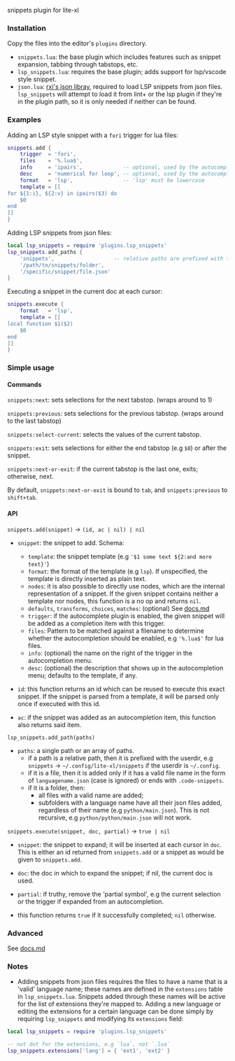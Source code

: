 snippets plugin for lite-xl


### Installation

Copy the files into the editor's `plugins` directory.

* `snippets.lua`: the base plugin which includes features such as snippet
	expansion, tabbing through tabstops, etc.
* `lsp_snippets.lua`: requires the base plugin; adds support for lsp/vscode style snippet.
* `json.lua`: [rxi's json libray](https://github.com/rxi/json.lua), required to
	load LSP snippets from json files. `lsp_snippets` will attempt to load it from
	lint+ or the lsp plugin if they're in the plugin path, so it is only needed
	if neither can be found.


### Examples

Adding an LSP style snippet with a `fori` trigger for lua files:

```lua
snippets.add {
	trigger  = 'fori',
	files    = '%.lua$',
	info     = 'ipairs',             -- optional, used by the autocomple menu
	desc     = 'numerical for loop', -- optional, used by the autocomple menu
	format   = 'lsp',                -- 'lsp' must be lowercase
	template = [[
for ${1:i}, ${2:v} in ipairs($3) do
	$0
end
]]
}
```

Adding LSP snippets from json files:

```lua
local lsp_snippets = require 'plugins.lsp_snippets'
lsp_snippets.add_paths {
	'snippets',                   -- relative paths are prefixed with the userdir
	'/path/to/snippets/folder',
	'/specific/snippet/file.json'
}
```

Executing a snippet in the current doc at each cursor:

```lua
snippets.execute {
	format   = 'lsp',
	template = [[
local function $1($2)
	$0
end
]]
}
```


### Simple usage

#### Commands

`snippets:next`: sets selections for the next tabstop. (wraps around to 1)

`snippets:previous`: sets selections for the previous tabstop. (wraps around to the last tabstop)

`snippets:select-current`: selects the values of the current tabstop.

`snippets:exit`: sets selections for either the end tabstop (e.g `$0`) or after the snippet.

`snippets:next-or-exit`: if the current tabstop is the last one, exits; otherwise, next.

By default, `snippets:next-or-exit` is bound to `tab`, and `snippets:previous`
to `shift+tab`.

#### API

`snippets.add(snippet)` -> `(id, ac | nil) | nil`
* `snippet`: the snippet to add. Schema:
	* `template`: the snippet template (e.g `'$1 some text ${2:and more text}'`)
	* `format`: the format of the template (e.g `lsp`).
	  If unspecified, the template is directly inserted as plain text.
	* `nodes`: it is also possible to directly use nodes, which are the internal
	  representation of a snippet. If the given snippet contains neither a template
	  nor nodes, this function is a no op and returns `nil`.
	* `defaults`, `transforms`, `choices`, `matches`: (optional) See [docs.md](docs.md)
	* `trigger`: if the autocomplete plugin is enabled, the given snippet will
	  be added as a completion item with this trigger.
	* `files`: Pattern to be matched against a filename to determine whether the
		autocompletion should be enabled, e.g `'%.lua$'` for lua files.
	* `info`: (optional) the name on the right of the trigger in the autocompletion menu.
	* `desc`: (optional) the description that shows up in the autocompletion menu;
	  defaults to the template, if any.

* `id`: this function returns an id which can be reused to execute this exact snippet.
	If the snippet is parsed from a template, it will be parsed only once if executed
	with this id.
* `ac`: if the snippet was added as an autocompletion item, this function also returns
	said item.

`lsp_snippets.add_path(paths)`
* `paths`: a single path or an array of paths.
	* if a path is a relative path, then it is prefixed with the userdir, e.g
	`snippets` -> `~/.config/lite-xl/snippets` if the userdir is `~/.config`.
	* if it is a file, then it is added only if it has a valid file name in the
		form of `languagename.json` (case is ignored) or ends with `.code-snippets`.
	* if it is a folder, then:
		* all files with a valid name are added;
		* subfolders with a language name have all their json files added,
			regardless of their name (e.g `python/main.json`). This is not recursive,
			e.g `python/python/main.json` will not work.

`snippets.execute(snippet, doc, partial)` -> `true | nil`
* `snippet`: the snippet to expand; it will be inserted at each cursor in `doc`.
	This is either an id returned from `snippets.add` or a snippet as would be
	given to `snippets.add`.
* `doc`: the doc in which to expand the snippet; if nil, the current doc is used.
* `partial`: if truthy, remove the 'partial symbol', e.g the current selection or
	the trigger if expanded from an autocompletion.

* this function returns `true` if it successfully completed; `nil` otherwise.


### Advanced

See [docs.md](docs.md)


### Notes

* Adding snippets from json files requires the files to have a name that is a
	'valid' language name; these names are defined in the `extensions` table
	in `lsp_snippets.lua`. Snippets added through these names will be active
	for the list of extensions they're mapped to. Adding a new language or
	editing the extensions for a certain language can be done simply by requiring
	`lsp_snippets` and modifying its `extensions` field:

```lua
local lsp_snippets = require 'plugins.lsp_snippets'

-- not dot for the extensions, e.g `lua`, not `.lua`
lsp_snippets.extensions['lang'] = { 'ext1', 'ext2' }
```
